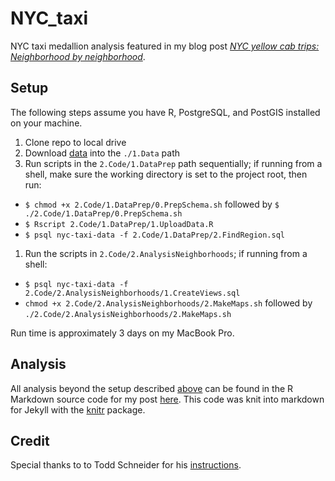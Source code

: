 # NYC_taxi

NYC taxi medallion analysis featured in my blog post _[NYC yellow cab trips: Neighborhood by neighborhood](https://eightportions.com/2016-07-14-NYC-yellow-cabs-neighborhoods/)_.

## Setup

The following steps assume you have R, PostgreSQL, and PostGIS installed on your machine.

1. Clone repo to local drive
1. Download [data](Resources.md#data) into the `./1.Data` path
1. Run scripts in the `2.Code/1.DataPrep` path sequentially; if running from a shell, make sure the working directory is set to the project root, then run:
  * `$ chmod +x 2.Code/1.DataPrep/0.PrepSchema.sh` followed by `$ ./2.Code/1.DataPrep/0.PrepSchema.sh`
  * `$ Rscript 2.Code/1.DataPrep/1.UploadData.R`
  * `$ psql nyc-taxi-data -f 2.Code/1.DataPrep/2.FindRegion.sql`
1. Run the  scripts in `2.Code/2.AnalysisNeighborhoods`; if running from a shell:
  * `$ psql nyc-taxi-data -f 2.Code/2.AnalysisNeighborhoods/1.CreateViews.sql`
  * `chmod +x 2.Code/2.AnalysisNeighborhoods/2.MakeMaps.sh` followed by `./2.Code/2.AnalysisNeighborhoods/2.MakeMaps.sh `

Run time is approximately 3 days on my MacBook Pro.

## Analysis
All analysis beyond the setup described [above](#setup) can be found in the R Markdown source code for my post [here](https://gitlab.com/rtlee/rtlee.gitlab.io/blob/master/_source/2016-07-14-NYC-yellow-cabs-neighborhoods.Rmd). This code was knit into markdown for Jekyll with the [knitr](http://yihui.name/knitr/) package.

## Credit
Special thanks to to Todd Schneider for his [instructions](https://github.com/toddwschneider/nyc-taxi-data).
